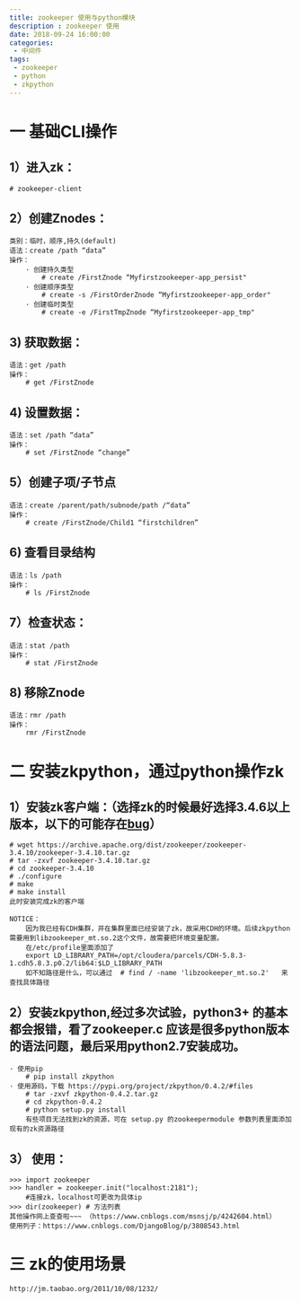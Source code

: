 ```yaml
---
title: zookeeper 使用与python模块
description : zookeeper 使用
date: 2018-09-24 16:00:00
categories:
 - 中间件
tags:
 - zookeeper
 - python
 - zkpython
---
```


# 一 基础CLI操作
## 1）进入zk：
    # zookeeper-client

## 2）创建Znodes：
    类别：临时，顺序,持久(default)
    语法：create /path “data”
    操作：
        · 创建持久类型
            # create /FirstZnode “Myfirstzookeeper-app_persist"
        · 创建顺序类型
            # create -s /FirstOrderZnode “Myfirstzookeeper-app_order"
        · 创建临时类型
            # create -e /FirstTmpZnode “Myfirstzookeeper-app_tmp"

## 3) 获取数据：
    语法：get /path
    操作：
        # get /FirstZnode

## 4) 设置数据：
    语法：set /path “data”
    操作：
        # set /FirstZnode “change”

## 5）创建子项/子节点
    语法：create /parent/path/subnode/path /“data”
    操作：
        # create /FirstZnode/Child1 “firstchildren”

## 6) 查看目录结构
    语法：ls /path
    操作：
        # ls /FirstZnode

## 7）检查状态：
    语法：stat /path
    操作：
        # stat /FirstZnode

## 8) 移除Znode
    语法：rmr /path
    操作：
        rmr /FirstZnode

# 二 安装zkpython，通过python操作zk
## 1）安装zk客户端：（选择zk的时候最好选择3.4.6以上版本，以下的可能存在[bug](https://issues.apache.org/jira/browse/ZOOKEEPER-2049)）
    # wget https://archive.apache.org/dist/zookeeper/zookeeper-3.4.10/zookeeper-3.4.10.tar.gz
    # tar -zxvf zookeeper-3.4.10.tar.gz
    # cd zookeeper-3.4.10
    # ./configure
    # make
    # make install
    此时安装完成zk的客户端

    NOTICE：
        因为我已经有CDH集群，并在集群里面已经安装了zk，故采用CDH的环境。后续zkpython需要用到libzookeeper_mt.so.2这个文件，故需要把环境变量配置。
        在/etc/profile里面添加了
        export LD_LIBRARY_PATH=/opt/cloudera/parcels/CDH-5.8.3-1.cdh5.8.3.p0.2/lib64:$LD_LIBRARY_PATH
        如不知路径是什么，可以通过  # find / -name 'libzookeeper_mt.so.2'   来查找具体路径

## 2）安装zkpython,经过多次试验，python3+ 的基本都会报错，看了zookeeper.c 应该是很多python版本的语法问题，最后采用python2.7安装成功。
    · 使用pip
        # pip install zkpython
    · 使用源码，下载 https://pypi.org/project/zkpython/0.4.2/#files
        # tar -zxvf zkpython-0.4.2.tar.gz
        # cd zkpython-0.4.2
        # python setup.py install
        有些项目无法找到zk的资源，可在 setup.py 的zookeepermodule 参数列表里面添加现有的zk资源路径

## 3） 使用：
    >>> import zookeeper
    >>> handler = zookeeper.init("localhost:2181");
        #连接zk，localhost可更改为具体ip
    >>> dir(zookeeper) # 方法列表
    其他操作网上查查啦~~~ （https://www.cnblogs.com/msnsj/p/4242604.html）
    使用列子：https://www.cnblogs.com/DjangoBlog/p/3808543.html

# 三 zk的使用场景

    http://jm.taobao.org/2011/10/08/1232/
